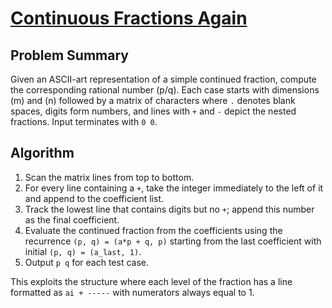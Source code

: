 # [Continuous Fractions Again](https://www.spoj.com/problems/CFRAC2)

## Problem Summary
Given an ASCII-art representation of a simple continued fraction, compute the corresponding rational number \(p/q\). Each case starts with dimensions \(m\) and \(n\) followed by a matrix of characters where `.` denotes blank spaces, digits form numbers, and lines with `+` and `-` depict the nested fractions. Input terminates with `0 0`.

## Algorithm
1. Scan the matrix lines from top to bottom.
2. For every line containing a `+`, take the integer immediately to the left of it and append to the coefficient list.
3. Track the lowest line that contains digits but no `+`; append this number as the final coefficient.
4. Evaluate the continued fraction from the coefficients using the recurrence `(p, q) = (a*p + q, p)` starting from the last coefficient with initial `(p, q) = (a_last, 1)`.
5. Output `p q` for each test case.

This exploits the structure where each level of the fraction has a line formatted as `ai + -----` with numerators always equal to 1.
